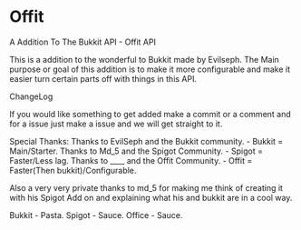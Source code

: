 Offit
=====

A Addition To The Bukkit API - Offit API

This is a addition to the wonderful to Bukkit made by Evilseph. The Main purpose or goal of this addition is to make it
more configurable and make it easier turn certain parts off with things in this API. 

ChangeLog






If you would like something to get added make a commit or a comment and for a issue just make a issue and we will get 
straight to it.


Special Thanks:
Thanks to EvilSeph and the Bukkit community. - Bukkit = Main/Starter.
Thanks to Md_5 and the Spigot Community.     - Spigot = Faster/Less lag.
Thanks to ____ and the Offit Community.      - Offit =  Faster(Then bukkit)/Configurable.                          

Also a very very private thanks to md_5 for making me think of creating it with his Spigot Add on and explaining what his
and bukkit are in a cool way.

Bukkit - Pasta.
Spigot - Sauce.
Office - Sauce.




